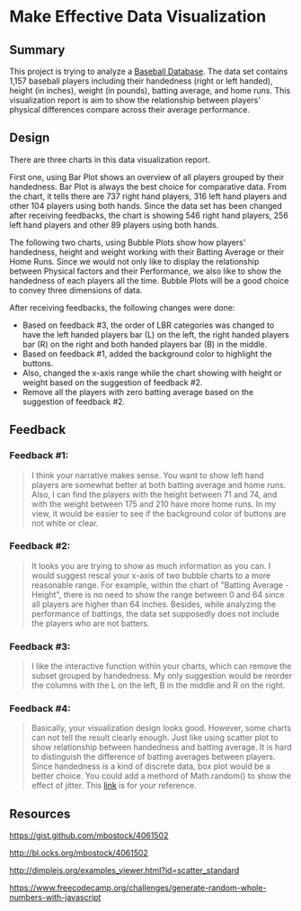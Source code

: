 # Make Effective Data Visualization

## Summary
This project is trying to analyze a [Baseball Database](https://github.com/Leconte9/MakeEffectiveDataVisualization/blob/master/baseball_data.csv). The data set contains 1,157 baseball players including their handedness (right or left handed), height (in inches), weight (in pounds), batting average, and home runs. This visualization report is aim to show the relationship between players' physical differences compare across their average performance.

## Design
There are three charts in this data visualization report.

First one, using Bar Plot shows an overview of all players grouped by their handedness. Bar Plot is always the best choice for comparative data. From the chart, it tells there are 737 right hand players, 316 left hand players and other 104 players using both hands. Since the data set has been changed after receiving feedbacks, the chart is showing 546 right hand players, 256 left hand players and other 89 players using both hands.

The following two charts, using Bubble Plots show how players' handedness, height and weight working with their Batting Average or their Home Runs. Since we would not only like to display the relationship between Physical factors and their Performance, we also like to show the handedness of each players all the time. Bubble Plots will be a good choice to convey three dimensions of data. 

After receiving feedbacks, the following changes were done:
 - Based on feedback #3, the order of LBR categories was changed to have the left handed players bar (L) on the left, the right handed players bar (R) on the right and both handed players bar (B) in the middle. 
 - Based on feedback #1, added the background color to highlight the buttons. 
 - Also, changed the x-axis range while the chart showing with height or weight based on the suggestion of feedback #2.
 - Remove all the players with zero batting average based on the suggestion of feedback #2.

## Feedback
### Feedback #1:
> I think your narrative makes sense. You want to show left hand players are somewhat better at both batting average and home runs. Also, I can find the players with the height between 71 and 74, and with the weight between 175 and 210 have more home runs. In my view, it would be easier to see if the background color of buttons are not white or clear.

### Feedback #2:
> It looks you are trying to show as much information as you can. I would suggest rescal your x-axis of two bubble charts to a more reasonable range. For example, within the chart of "Batting Average - Height", there is no need to show the range between 0 and 64 since all players are higher than 64 inches. Besides, while analyzing the performance of battings, the data set supposedly does not include the players who are not batters.

### Feedback #3:
> I like the interactive function within your charts, which can remove the subset grouped by handedness. My only suggestion would be reorder the columns with the L on the left, B in the middle and R on the right. 

### Feedback #4:
> Basically, your visualization design looks good. However, some charts can not tell the result clearly enough. Just like using scatter plot to show relationship between handedness and batting average. It is hard to distinguish the difference of batting averages between players. Since handedness is a kind of discrete data, box plot would be a better choice. You could add a methord of Math.random() to show the effect of jitter. This [link](https://www.freecodecamp.org/challenges/generate-random-whole-numbers-with-javascript) is for your reference.

## Resources
https://gist.github.com/mbostock/4061502 

http://bl.ocks.org/mbostock/4061502
 
http://dimplejs.org/examples_viewer.html?id=scatter_standard

https://www.freecodecamp.org/challenges/generate-random-whole-numbers-with-javascript
